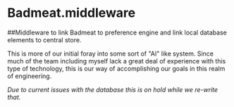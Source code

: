 # Badmeat.middleware

##Middleware to link Badmeat to preference engine and link local database elements to central store.

This is more of our initial foray into some sort of "AI" like system. Since much of the team including myself lack a great deal of experience with this type of technology, this is our way of accomplishing our goals in this realm of engineering. 

*Due to current issues with the database this is on hold while we re-write that.*
